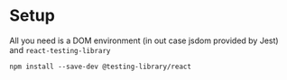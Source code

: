 # Setup

All you need is a DOM environment (in out case jsdom provided by Jest) and `react-testing-library`

`npm install --save-dev @testing-library/react`
